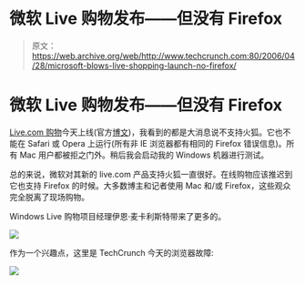 # 微软 Live 购物发布——但没有 Firefox

> 原文：<https://web.archive.org/web/http://www.techcrunch.com:80/2006/04/28/microsoft-blows-live-shopping-launch-no-firefox/>

# 微软 Live 购物发布——但没有 Firefox

[](https://web.archive.org/web/20220626085720/http://shopping.live.com/)[Live.com 购物](https://web.archive.org/web/20220626085720/http://shopping.live.com/)今天上线(官方[博文](https://web.archive.org/web/20220626085720/http://spaces.msn.com/liveshopping))，我看到的都是大消息说不支持火狐。它也不能在 Safari 或 Opera 上运行(所有非 IE 浏览器都有相同的 Firefox 错误信息)。所有 Mac 用户都被拒之门外。稍后我会启动我的 Windows 机器进行测试。

总的来说，微软对其新的 live.com 产品支持火狐一直很好。在线购物应该推迟到它也支持 Firefox 的时候。大多数博主和记者使用 Mac 和/或 Firefox，这些观众完全脱离了现场购物。

Windows Live 购物项目经理伊恩·麦卡利斯特带来了更多的。

![](img/0a9b787019c7192acca06fe339262de2.png)

作为一个兴趣点，这里是 TechCrunch 今天的浏览器故障:

![](img/6519f4e1998d117b8f9201b8c0fa7a3a.png)